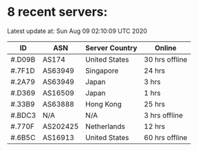 # 8 recent servers:

Latest update at: Sun Aug 09 02:10:09 UTC 2020

| ID | ASN | Server Country | Online |
| -- | --- | -------------- | ------ |
| #.D09B | AS174 | United States | 30 hrs offline |
| #.7F1D | AS63949 | Singapore | 24 hrs |
| #.2A79 | AS63949 | Japan | 3 hrs |
| #.D369 | AS16509 | Japan | 1 hrs |
| #.33B9 | AS63888 | Hong Kong | 25 hrs |
| #.BDC3 | N/A | N/A | 3 hrs offline |
| #.770F | AS202425 | Netherlands | 12 hrs |
| #.6B5C | AS16913 | United States | 60 hrs offline |

